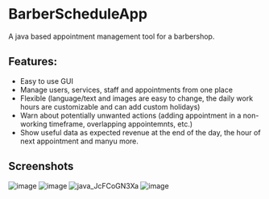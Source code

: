 # BarberScheduleApp
A java based appointment management tool for a barbershop.


## Features:
- Easy to use GUI
- Manage users, services, staff and appointments from one place
- Flexible (language/text and images are easy to change, the daily work hours are customizable and can add custom holidays)
- Warn about potentially unwanted actions (adding appointment in a non-working timeframe, overlapping appointemnts, etc.)
- Show useful data as expected revenue at the end of the day, the hour of next appointment and manyu more.

## Screenshots
![image](https://user-images.githubusercontent.com/52383534/213472063-7bd4327b-4a55-4cc8-8ebb-a645253eae2a.png)
![image](https://user-images.githubusercontent.com/52383534/213472645-c526593a-75cd-4a3f-a9f1-8069bb4c6173.png)
![java_JcFCoGN3Xa](https://user-images.githubusercontent.com/52383534/213472673-8aab3e71-a22f-4d70-8d52-5d7eff23a049.png)
![image](https://user-images.githubusercontent.com/52383534/213472894-891a5a2d-ebe0-45d8-901f-e61de1f21ceb.png)
